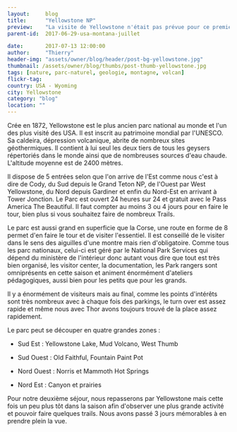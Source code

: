 ```yaml
---
layout:     blog
title:      "Yellowstone NP"
preview:    "La visite de Yellowstone n'était pas prévue pour ce premier voyage de 6 mois aux USA, mais ayant un peu d'avance sur notre programme et... "
parent-id:  2017-06-29-usa-montana-juillet

date:       2017-07-13 12:00:00
author:     "Thierry"
header-img: "assets/owner/blog/header/post-bg-yellowstone.jpg"
thumbnail: /assets/owner/blog/thumbs/post-thumb-yellowstone.jpg
tags: [nature, parc-naturel, geologie, montagne, volcan]
flickr-tag: 
country: USA - Wyoming
city: Yellowstone
category: "blog"
location: ""
---
```



Crée en 1872, Yellowstone est le plus ancien parc national au monde et l'un des plus visité des USA. Il est inscrit au patrimoine mondial par l'UNESCO. Sa caldeira, dépression volcanique, abrite de nombreux sites géothermiques. Il contient à lui seul les deux tiers de tous les geysers répertoriés dans le monde ainsi que de nombreuses sources d'eau chaude. L'altitude moyenne est de 2400 mètres.

Il dispose de 5 entrées selon que l'on arrive de l'Est comme nous c'est à dire de Cody, du Sud depuis le Grand Teton NP, de l'Ouest par West Yellowstone, du Nord depuis Gardiner et enfin du Nord-Est en arrivant à Tower Jonction. Le Parc est ouvert 24 heures sur 24 et gratuit avec le Pass America The Beautiful. Il faut compter au moins 3 ou 4 jours pour en faire le tour, bien plus si vous souhaitez faire de nombreux Trails.

Le parc est aussi grand en superficie que la Corse, une route en forme de 8 permet d'en faire le tour et de visiter l'essentiel. Il est conseillé de le visiter dans le sens des aiguilles d'une montre mais rien d'obligatoire. Comme tous les parc nationaux, celui-ci est géré par le National Park Services qui dépend du ministère de l'intérieur donc autant vous dire que tout est très bien organisé, les visitor center, la documentation, les Park rangers sont omniprésents en cette saison et animent énormément d'ateliers pédagogiques, aussi bien pour les petits que pour les grands.

Il y a énormément de visiteurs mais au final, comme les points d'intérêts sont très nombreux avec à chaque fois des parkings, le turn over est assez rapide et même nous avec Thor avons toujours trouvé de la place assez rapidement.

Le parc peut se découper en quatre grandes zones :

* Sud Est : Yellowstone Lake, Mud Volcano, West Thumb

* Sud Ouest : Old Faithful, Fountain Paint Pot

* Nord Ouest : Norris et Mammoth Hot Springs

* Nord Est : Canyon et prairies

Pour notre deuxième séjour, nous repasserons par Yellowstone mais cette fois un peu plus tôt dans la saison afin d'observer une plus grande activité et pouvoir faire quelques trails. Nous avons passé 3 jours mémorables à en prendre plein la vue.
